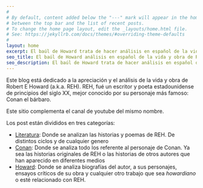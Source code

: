 ```yaml
---
#
# By default, content added below the "---" mark will appear in the home page
# between the top bar and the list of recent posts.
# To change the home page layout, edit the _layouts/home.html file.
# See: https://jekyllrb.com/docs/themes/#overriding-theme-defaults
#
layout: home
excerpt: El baúl de Howard trata de hacer análisis en español de la vida y obra de Robert E. Howard. Creador de Conan el bárbaro.
seo_title: El baúl de Howard análisis en español de la vida y obra de Robert E. Howard.
seo_description: El baúl de Howard trata de hacer análisis en español de la vida y obra de Robert E. Howard. Creador de Conan el bárbaro.
---
```

Este blog está dedicado a la apreciación y el análisis de la vida y obra de Robert E Howard (a.k.a. REH).
REH, fué un escritor y poeta estadounidense de principios del siglo XX, mejor conocido por su personaje más famoso: Conan el bárbaro.

Este sitio complementa el canal de youtube del mismo nombre.

Los post están divididos en tres categorías:

* [Literatura](/literature): Donde se analizan las historias y poemas de REH. De distintos ciclos y de cualquier genero
* [Conan](/conan): Donde se analiza todo los referente al personaje de Conan. Ya sea las historias originales de REH o las historias de otros autores que han aparecido en diferentes medios
* [Howard](/howard): Donde se analiza biografías del autor, a sus personajes, ensayos críticos de su obra y cualquier otro trabajo que sea *howardiano* o esté relacionado con REH.
